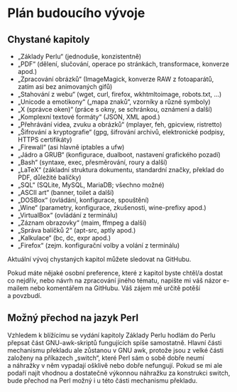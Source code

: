 <!--

Linux Kniha kouzel, dodatek Plán budoucího vývoje
Copyright (c) 2019, 2020 Singularis <singularis@volny.cz>

Toto dílo je dílem svobodné kultury; můžete ho šířit a modifikovat pod
podmínkami licence Creative Commons Attribution-ShareAlike 4.0 International
vydané neziskovou organizací Creative Commons. Text licence je přiložený
k tomuto projektu nebo ho můžete najít na webové adrese:

https://creativecommons.org/licenses/by-sa/4.0/

-->

# Plán budoucího vývoje

## Chystané kapitoly

* „Základy Perlu“ (jednoduše, konzistentně)
* „PDF“ (dělení, slučování, operace po stránkách, transformace, konverze apod.)
* „Zpracování obrázků“ (ImageMagick, konverze RAW z fotoaparátů, zatím asi bez animovaných gifů)
* „Stahování z webu“ (wget, curl, firefox, wkhtmltoimage, robots.txt, ...)
* „Unicode a emotikony“ („mapa znaků“, vzorníky a různé symboly)
* „X (správce oken)“ (práce s okny, se schránkou, oznámení a další)
* „Komplexní textové formáty“ (JSON, XML apod.)
* „Přehrávání videa, zvuku a obrázků“ (mplayer, feh, gpicview, ristretto)
* „Šifrování a kryptografie“ (gpg, šifrování archivů, elektronické podpisy, HTTPS certifikáty)
* „Firewall“ (asi hlavně iptables a ufw)
* „Jádro a GRUB“ (konfigurace, dualboot, nastavení grafického pozadí)
* „Bash“ (syntaxe, exec, přesměrování, roury a další)
* „LaTeX“ (základní struktura dokumentu, standardní značky, překlad do PDF, důležité balíčky)
* „SQL“ (SQLite, MySQL, MariaDB; všechno možné)
* „ASCII art“ (banner, toilet a další)
* „DOSBox“ (ovládání, konfigurace, spouštění)
* „Wine“ (parametry, konfigurace, zkušenosti, wine-prefixy apod.)
* „VirtualBox“ (ovládání z terminálu)
* „Záznam obrazovky“ (maim, ffmpeg a další)
* „Správa balíčků 2“ (apt-src, aptly apod.)
* „Kalkulace“ (bc, dc, expr apod.)
* „Firefox“ (zejm. konfigurační volby a volání z terminálu)

<!--
* „HTTP, FTP, MySQL a spol. (klientská strana – ftp, wget, curl, ...)“
* „HTTP, FTP, MySQL a spol. (servery)“
-->

<neodsadit>Aktuální vývoj chystaných kapitol můžete sledovat na GitHubu.

Pokud máte nějaké osobní preference, které z kapitol byste chtěl/a dostat co nejdřív,
nebo návrh na zpracování jiného tématu, napište mi váš názor e-mailem
nebo komentářem na GitHubu. Váš zájem mě určitě potěší a povzbudí.

## Možný přechod na jazyk Perl

Vzhledem k blížícímu se vydání kapitoly Základy Perlu hodlám do Perlu přepsat část
GNU-awk-skriptů fungujících spíše samostatně. Hlavní části mechanismu překladu ale
zůstanou v GNU awk, protože jsou z velké části založeny na příkazech „switch“,
které Perl sám o sobě dobře neumí a náhražky v něm vypadají ošklivě
nebo dobře nefungují. Pokud se mi ale podaří najít vhodnou a dostatečně výkonnou
náhražku za konstrukci switch, bude přechod na Perl možný i u této části mechanismu překladu.
